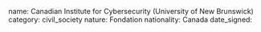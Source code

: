 name: Canadian Institute for Cybersecurity (University of New Brunswick) 
category: civil_society
nature:  Fondation 
nationality: Canada
date_signed:
    